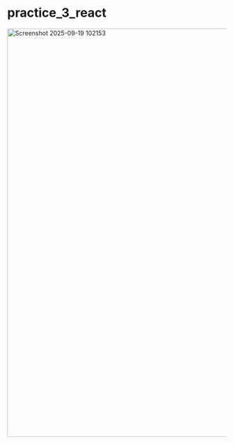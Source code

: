 # practice_3_react
<img width="1919" height="936" alt="Screenshot 2025-09-19 102153" src="https://github.com/user-attachments/assets/821b6f7c-215b-4bd0-8cf0-e162cf762972" />
